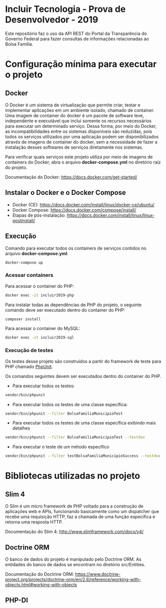 # Incluir Tecnologia - Prova de Desenvolvedor - 2019

Este repositório faz o uso da API REST do Portal da Transparência do Governo Federal para fazer consultas de informações relacionadas ao Bolsa Família.

# Configuração mínima para executar o projeto

## Docker

O Docker é um sistema de virtualização que permite criar, testar e implementar aplicações em um ambiente isolado, chamado de container. Uma imagem de container do docker é um pacote de software leve, independente e executável que inclui somente os recursos necessários para executar um determinado serviço. Dessa forma, por meio do Docker, as incompatibilidades entre os sistemas disponíveis são reduzidas, pois todos os serviços utilizados por uma aplicação podem ser disponibilizados através de imagens de container do docker, sem a necessidade de fazer a instalação desses softwares de serviços diretamente nos sistemas.

Para verificar quais serviços este projeto utiliza por meio de imagens de containers do Docker, abra o arquivo __docker-compose.yml__ no diretório raíz do projeto.

Documentação do Docker: <https://docs.docker.com/get-started/>

## Instalar o Docker e o Docker Compose

-   Docker (CE): https://docs.docker.com/install/linux/docker-ce/ubuntu/
-   Docker Compose: https://docs.docker.com/compose/install/
-   Etapas de pós-instalação: https://docs.docker.com/install/linux/linux-postinstall/

## Execução

Comando para executar todos os containers de serviços contidos no arquivo __docker-compose.yml__:

```sh
docker-compose up
```

### Acessar containers

Para acessar o container do PHP:

```sh
docker exec -it incluir2019-php
```

Para instalar todas as dependências de PHP do projeto, o seguinte comando deve ser executado dentro do container do PHP:

```sh
composer install
```

Para acessar o container do MySQL:

```sh
docker exec -it incluir2019-sql
```

### Execução de testes

Os testes desse projeto são construídos a partir do framework de teste para PHP chamado [PhpUnit](https://phpunit.readthedocs.io/pt_BR/latest/).

Os comandos seguintes devem ser executados dentro do container do PHP.

-   Para executar todos os testes:

```sh
vendor/bin/phpunit
```

-   Para executar todos os testes de uma classe específica:

```sh
vendor/bin/phpunit --filter BolsaFamiliaMunicipioTest
```

-   Para executar todos os testes de uma classe específica exibindo mais detalhes

```sh
vendor/bin/phpunit --filter BolsaFamiliaMunicipioTest --testdox
```

-   Para executar o teste de um método específico

```sh
vendor/bin/phpunit --filter testBolsaFamiliaMunicipioSuccess --testdox
```
# Bibliotecas utilizadas no projeto

## Slim 4

O Slim é um micro framework de PHP voltado para a construção de aplicações web e APIs, funcionando basicamente como um dispatcher que recebe uma requisição HTTP, faz a chamada de uma função específica e retorna uma resposta HTTP.

Documentação do Slim 4: <http://www.slimframework.com/docs/v4/>

## Doctrine ORM

O banco de dados do projeto é manipulado pelo Doctrine ORM. As entidades do banco de dados se encontram no diretório src/Entities.

Documentação do Doctrine ORM: <https://www.doctrine-project.org/projects/doctrine-orm/en/2.6/reference/working-with-objects.html#working-with-objects>

## PHP-DI
